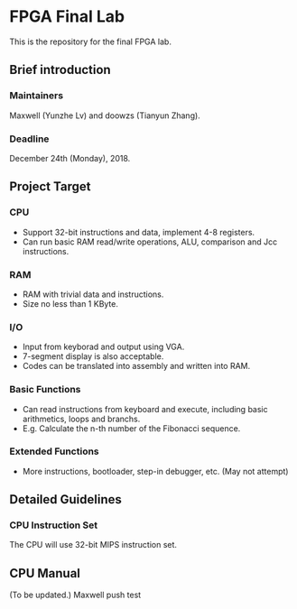 # FPGA Final Lab

This is the repository for the final FPGA lab.

## Brief introduction

### Maintainers

Maxwell (Yunzhe Lv) and doowzs (Tianyun Zhang).

### Deadline

December 24th (Monday), 2018.

## Project Target

### CPU

- Support 32-bit instructions and data, implement 4-8 registers.
- Can run basic RAM read/write operations, ALU, comparison and Jcc instructions.

### RAM

- RAM with trivial data and instructions.
- Size no less than 1 KByte.

### I/O

- Input from keyborad and output using VGA.
- 7-segment display is also acceptable.
- Codes can be translated into assembly and written into RAM.

### Basic Functions

- Can read instructions from keyboard and execute, including basic arithmetics, loops and branchs.
- E.g. Calculate the n-th number of the Fibonacci sequence.

### Extended Functions

- More instructions, bootloader, step-in debugger, etc. (May not attempt)

## Detailed Guidelines

### CPU Instruction Set

The CPU will use 32-bit MIPS instruction set.

## CPU Manual

(To be updated.)
Maxwell push test
